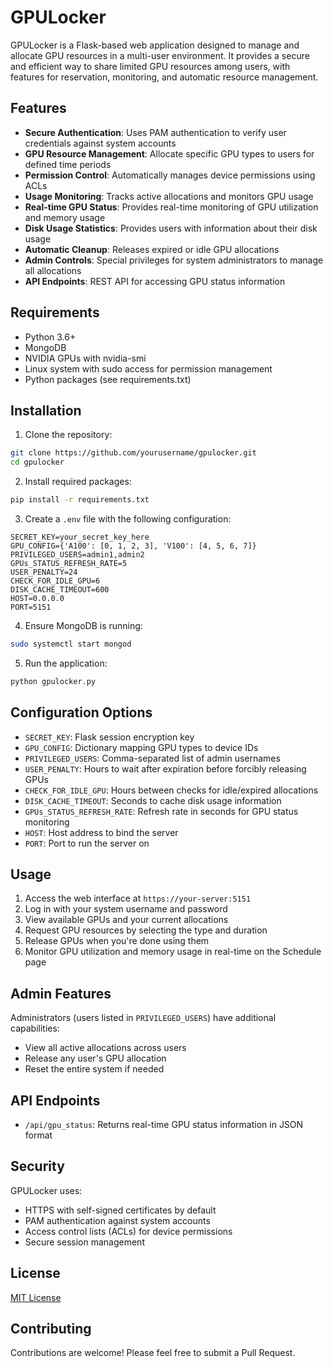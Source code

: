 # GPULocker

GPULocker is a Flask-based web application designed to manage and allocate GPU resources in a multi-user environment. It provides a secure and efficient way to share limited GPU resources among users, with features for reservation, monitoring, and automatic resource management.

## Features

- **Secure Authentication**: Uses PAM authentication to verify user credentials against system accounts
- **GPU Resource Management**: Allocate specific GPU types to users for defined time periods
- **Permission Control**: Automatically manages device permissions using ACLs
- **Usage Monitoring**: Tracks active allocations and monitors GPU usage
- **Real-time GPU Status**: Provides real-time monitoring of GPU utilization and memory usage
- **Disk Usage Statistics**: Provides users with information about their disk usage
- **Automatic Cleanup**: Releases expired or idle GPU allocations
- **Admin Controls**: Special privileges for system administrators to manage all allocations
- **API Endpoints**: REST API for accessing GPU status information

## Requirements

- Python 3.6+
- MongoDB
- NVIDIA GPUs with nvidia-smi
- Linux system with sudo access for permission management
- Python packages (see requirements.txt)

## Installation

1. Clone the repository:
```bash
git clone https://github.com/yourusername/gpulocker.git
cd gpulocker
```

2. Install required packages:
```bash
pip install -r requirements.txt
```

3. Create a `.env` file with the following configuration:

```
SECRET_KEY=your_secret_key_here
GPU_CONFIG={'A100': [0, 1, 2, 3], 'V100': [4, 5, 6, 7]}
PRIVILEGED_USERS=admin1,admin2
GPUs_STATUS_REFRESH_RATE=5
USER_PENALTY=24
CHECK_FOR_IDLE_GPU=6
DISK_CACHE_TIMEOUT=600
HOST=0.0.0.0
PORT=5151
```


4. Ensure MongoDB is running:
```bash
sudo systemctl start mongod
```

5. Run the application:
```bash
python gpulocker.py
```

## Configuration Options

- `SECRET_KEY`: Flask session encryption key
- `GPU_CONFIG`: Dictionary mapping GPU types to device IDs
- `PRIVILEGED_USERS`: Comma-separated list of admin usernames
- `USER_PENALTY`: Hours to wait after expiration before forcibly releasing GPUs
- `CHECK_FOR_IDLE_GPU`: Hours between checks for idle/expired allocations
- `DISK_CACHE_TIMEOUT`: Seconds to cache disk usage information
- `GPUs_STATUS_REFRESH_RATE`: Refresh rate in seconds for GPU status monitoring
- `HOST`: Host address to bind the server
- `PORT`: Port to run the server on

## Usage

1. Access the web interface at `https://your-server:5151`
2. Log in with your system username and password
3. View available GPUs and your current allocations
4. Request GPU resources by selecting the type and duration
5. Release GPUs when you're done using them
6. Monitor GPU utilization and memory usage in real-time on the Schedule page

## Admin Features

Administrators (users listed in `PRIVILEGED_USERS`) have additional capabilities:
- View all active allocations across users
- Release any user's GPU allocation
- Reset the entire system if needed

## API Endpoints

- `/api/gpu_status`: Returns real-time GPU status information in JSON format

## Security

GPULocker uses:
- HTTPS with self-signed certificates by default
- PAM authentication against system accounts
- Access control lists (ACLs) for device permissions
- Secure session management

## License

[MIT License](LICENSE)

## Contributing

Contributions are welcome! Please feel free to submit a Pull Request.